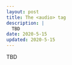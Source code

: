 ```yaml
---
layout: post
title: The <audio> tag
description: |
  TBD
date: 2020-5-15
updated: 2020-5-15
---
```


TBD
